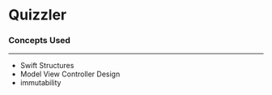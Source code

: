 #  Quizzler

### Concepts Used
-------------------------------
* Swift Structures
* Model View Controller Design
* immutability

